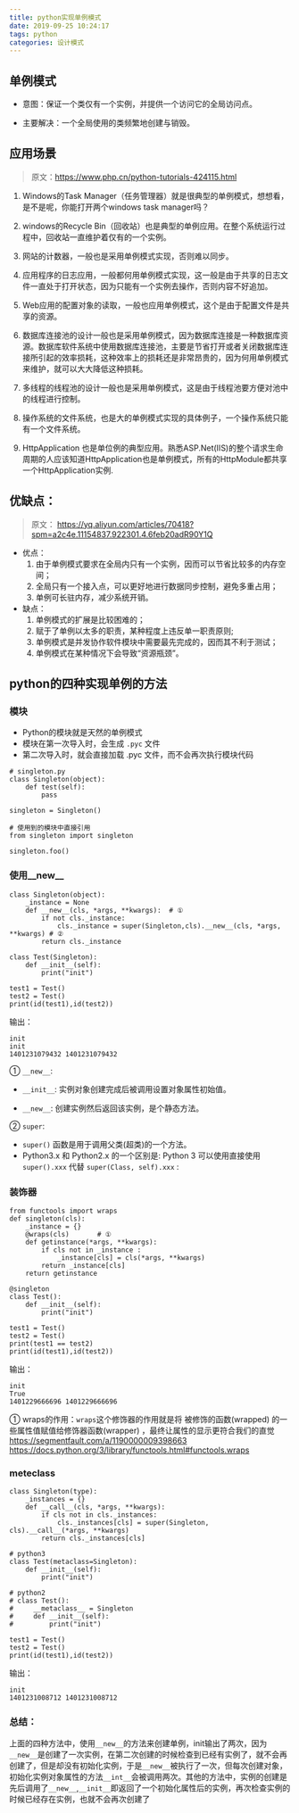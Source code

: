 ```yaml
---
title: python实现单例模式
date: 2019-09-25 10:24:17
tags: python
categories: 设计模式
---
```



## 单例模式

- 意图：保证一个类仅有一个实例，并提供一个访问它的全局访问点。

- 主要解决：一个全局使用的类频繁地创建与销毁。

## 应用场景

> 原文：https://www.php.cn/python-tutorials-424115.html

1. Windows的Task Manager（任务管理器）就是很典型的单例模式，想想看，是不是呢，你能打开两个windows task manager吗？

2. windows的Recycle Bin（回收站）也是典型的单例应用。在整个系统运行过程中，回收站一直维护着仅有的一个实例。

3. 网站的计数器，一般也是采用单例模式实现，否则难以同步。

4. 应用程序的日志应用，一般都何用单例模式实现，这一般是由于共享的日志文件一直处于打开状态，因为只能有一个实例去操作，否则内容不好追加。

5. Web应用的配置对象的读取，一般也应用单例模式，这个是由于配置文件是共享的资源。

6. 数据库连接池的设计一般也是采用单例模式，因为数据库连接是一种数据库资源。数据库软件系统中使用数据库连接池，主要是节省打开或者关闭数据库连接所引起的效率损耗，这种效率上的损耗还是非常昂贵的，因为何用单例模式来维护，就可以大大降低这种损耗。

7. 多线程的线程池的设计一般也是采用单例模式，这是由于线程池要方便对池中的线程进行控制。

8. 操作系统的文件系统，也是大的单例模式实现的具体例子，一个操作系统只能有一个文件系统。

9. HttpApplication 也是单位例的典型应用。熟悉ASP.Net(IIS)的整个请求生命周期的人应该知道HttpApplication也是单例模式，所有的HttpModule都共享一个HttpApplication实例.


## 优缺点：

> 原文： https://yq.aliyun.com/articles/70418?spm=a2c4e.11154837.922301.4.6feb20adR90Y1Q

- 优点：
    1. 由于单例模式要求在全局内只有一个实例，因而可以节省比较多的内存空间；
    2. 全局只有一个接入点，可以更好地进行数据同步控制，避免多重占用；
    3. 单例可长驻内存，减少系统开销。
- 缺点：
    1. 单例模式的扩展是比较困难的；
    2. 赋于了单例以太多的职责，某种程度上违反单一职责原则;
    3. 单例模式是并发协作软件模块中需要最先完成的，因而其不利于测试；
    4. 单例模式在某种情况下会导致“资源瓶颈”。


## python的四种实现单例的方法


### 模块

- Python的模块就是天然的单例模式
- 模块在第一次导入时，会生成 `.pyc` 文件
- 第二次导入时，就会直接加载 .pyc 文件，而不会再次执行模块代码

```
# singleton.py
class Singleton(object):
    def test(self):
        pass

singleton = Singleton()

# 使用到的模块中直接引用
from singleton import singleton

singleton.foo()
```

### 使用__new__

```
class Singleton(object):
    _instance = None
    def __new__(cls, *args, **kwargs):  # ①
        if not cls._instance:
            cls._instance = super(Singleton,cls).__new__(cls, *args, **kwargs) # ②
        return cls._instance

class Test(Singleton):
    def __init__(self):
        print("init")
        
test1 = Test()
test2 = Test()
print(id(test1),id(test2))
```
输出：
```
init
init
1401231079432 1401231079432
```

① `__new__`: 

- `__init__`: 实例对象创建完成后被调用设置对象属性初始值。

- `__new__`: 创建实例然后返回该实例，是个静态方法。

② `super`:
- `super()` 函数是用于调用父类(超类)的一个方法。
- Python3.x 和 Python2.x 的一个区别是: Python 3 可以使用直接使用   `super().xxx` 代替 `super(Class, self).xxx` :

### 装饰器

```
from functools import wraps
def singleton(cls):
    _instance = {}
    @wraps(cls)       # ①
    def getinstance(*args, **kwargs):
        if cls not in _instance :
            _instance[cls] = cls(*args, **kwargs)
        return _instance[cls]
    return getinstance

@singleton
class Test():
    def __init__(self):
        print("init")
        
test1 = Test()
test2 = Test()
print(test1 == test2)
print(id(test1),id(test2))
```

输出：

```
init
True
1401229666696 1401229666696
```

① wraps的作用：`wraps`这个修饰器的作用就是将 被修饰的函数(wrapped) 的一些属性值赋值给修饰器函数(wrapper) ，最终让属性的显示更符合我们的直觉
https://segmentfault.com/a/1190000009398663
https://docs.python.org/3/library/functools.html#functools.wraps

### meteclass

```
class Singleton(type):
    _instances = {}
    def __call__(cls, *args, **kwargs):
        if cls not in cls._instances:
            cls._instances[cls] = super(Singleton, cls).__call__(*args, **kwargs)
        return cls._instances[cls]
    
# python3
class Test(metaclass=Singleton):
    def __init__(self):
        print("init")

# python2
# class Test():
#     __metaclass__ = Singleton
#     def __init__(self):
#         print("init")
        
test1 = Test()
test2 = Test()
print(id(test1),id(test2))
```

输出：

```
init
1401231008712 1401231008712
```

### 总结：

上面的四种方法中，使用`__new__`的方法来创建单例，init输出了两次，因为`__new__`是创建了一次实例，在第二次创建的时候检查到已经有实例了，就不会再创建了，但是却没有初始化实例，于是`__new__`被执行了一次，但每次创建对象，初始化实例对象属性的方法`__int__`会被调用两次。其他的方法中，实例的创建是先后调用了`__new__`,`__init__`即返回了一个初始化属性后的实例，再次检查实例的时候已经存在实例，也就不会再次创建了